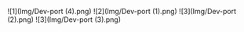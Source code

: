 
![1](Img/Dev-port (4).png)
![2](Img/Dev-port (1).png)
![3](Img/Dev-port (2).png)
![3](Img/Dev-port (3).png)
